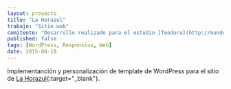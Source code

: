 ```yaml
---
layout: proyecto
title: "La Horazul"
trabajo: "Sitio web"
comitente: "Desarrollo realizado para el estudio [Teodoro](http://mundoteodoro.com)."
published: false
tags: [WordPress, Responsivo, Web]
date: 2015-04-10
---
```


Implementanción y personalización de template de WordPress para el sitio de [La Horazul](http://lahorazul.com.ar/){:target="_blank"}.
